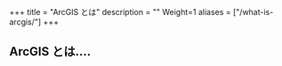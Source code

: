 +++
title = "ArcGIS とは"
description = ""
Weight=1
aliases = ["/what-is-arcgis/"]
+++

## ArcGIS とは....　


